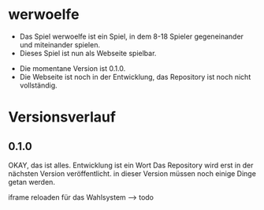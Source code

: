# werwoelfe

- Das Spiel werwoelfe ist ein Spiel, in dem 8-18 Spieler gegeneinander und miteinander spielen.
- Dieses Spiel ist nun als Webseite spielbar.
* Die momentane Version ist 0.1.0.
* Die Webseite ist noch in der Entwicklung, das Repository ist noch nicht vollständig.
# Versionsverlauf
## 0.1.0


OKAY, das ist alles.
Entwicklung ist ein Wort
Das Repository wird erst in der nächsten Version veröffentlicht.
in dieser Version müssen noch einige Dinge getan werden.

iframe reloaden für das Wahlsystem
    --> todo